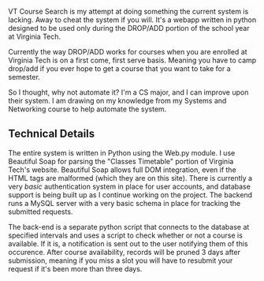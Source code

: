 VT Course Search is my attempt at doing something the current system is lacking. Away to cheat the system if you will. It's a webapp written in python designed to be used only during the DROP/ADD portion of the school year at Virginia Tech.

Currently the way DROP/ADD works for courses when you are enrolled at Virginia Tech is on a first come, first serve basis. Meaning you have to camp drop/add if you ever hope to get a course that you want to take for a semester.

So I thought, why not automate it? I'm a CS major, and I can improve upon their system. I am drawing on my knowledge from my Systems and Networking course to help automate the system.

## Technical Details #################
The entire system is written in Python using the Web.py module. I use Beautiful Soap for parsing the "Classes Timetable" portion of Virginia Tech's website. Beautiful Soap allows full DOM integration, even if the HTML tags are malformed (which they are on this site). There is currently a very *basic* authentication system in place for user accounts, and database support is being built up as I continue working on the project. The backend runs a MySQL server with a very basic schema in place for tracking the submitted requests.

The back-end is a separate python script that connects to the database at specified intervals and uses a script to check whether or not a course is available. If it is, a notification is sent out to the user notifying them of this occurence. After course availability, records will be pruned 3 days after submission, meaning if you miss a slot you will have to resubmit your request if it's been more than three days.

